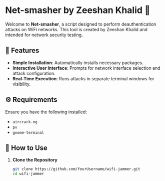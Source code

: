 # Net-smasher by Zeeshan Khalid 🚀

Welcome to **Net-smasher**, a script designed to perform deauthentication attacks on WiFi networks. This tool is created by Zeeshan Khalid and intended for network security testing.

## 📜 Features

- **Simple Installation**: Automatically installs necessary packages.
- **Interactive User Interface**: Prompts for network interface selection and attack configuration.
- **Real-Time Execution**: Runs attacks in separate terminal windows for visibility.

## ⚙️ Requirements

Ensure you have the following installed:

- `aircrack-ng`
- `pv`
- `gnome-terminal`



## 🚀 How to Use

1. **Clone the Repository**

   ```bash
   git clone https://github.com/YourUsername/wifi-jammer.git
   cd wifi-jammer
